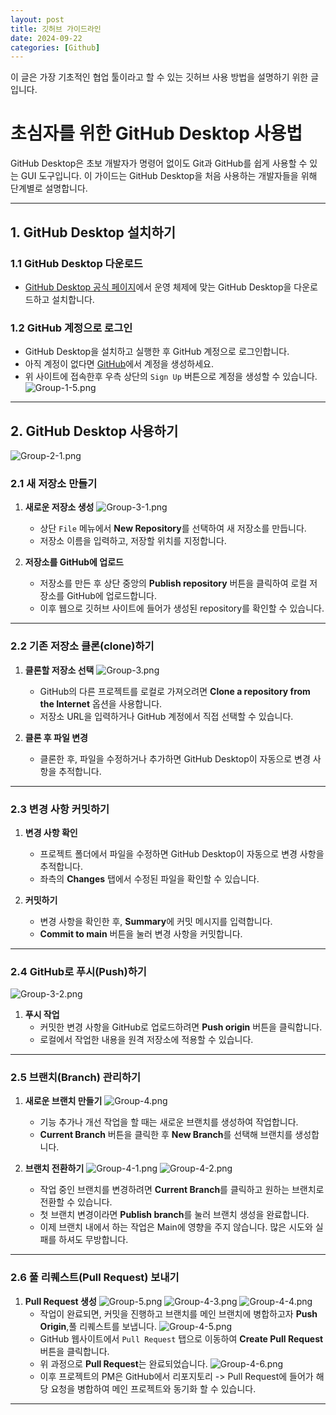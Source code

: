 ```yaml
---
layout: post
title: 깃허브 가이드라인
date: 2024-09-22
categories: [Github]
---
```


이 글은 가장 기초적인 협업 툴이라고 할 수 있는 깃허브 사용 방법을 설명하기 위한 글입니다.

# 초심자를 위한 GitHub Desktop 사용법

GitHub Desktop은 초보 개발자가 명령어 없이도 Git과 GitHub를 쉽게 사용할 수 있는 GUI 도구입니다. 이 가이드는 GitHub Desktop을 처음 사용하는 개발자들을 위해 단계별로 설명합니다.

---

## 1. GitHub Desktop 설치하기

### 1.1 GitHub Desktop 다운로드

- [GitHub Desktop 공식 페이지](https://desktop.github.com/)에서 운영 체제에 맞는 GitHub Desktop을 다운로드하고 설치합니다.

### 1.2 GitHub 계정으로 로그인

- GitHub Desktop을 설치하고 실행한 후 GitHub 계정으로 로그인합니다.
- 아직 계정이 없다면 [GitHub](https://github.com/)에서 계정을 생성하세요.
- 위 사이트에 접속한후 우측 상단의 `Sign Up` 버튼으로 계정을 생성할 수 있습니다.
  ![Group-1-5.png](https://i.postimg.cc/NGzjPtsD/Group-1-5.png)

---

## 2. GitHub Desktop 사용하기

![Group-2-1.png](https://i.postimg.cc/28bm3XpS/Group-2-1.png)

### 2.1 새 저장소 만들기

1. **새로운 저장소 생성**
   ![Group-3-1.png](https://i.postimg.cc/CxpQsc27/Group-3-1.png)

   - 상단 `File` 메뉴에서 **New Repository**를 선택하여 새 저장소를 만듭니다.
   - 저장소 이름을 입력하고, 저장할 위치를 지정합니다.

2. **저장소를 GitHub에 업로드**
   - 저장소를 만든 후 상단 중앙의 **Publish repository** 버튼을 클릭하여 로컬 저장소를 GitHub에 업로드합니다.
   - 이후 웹으로 깃허브 사이트에 들어가 생성된 repository를 확인할 수 있습니다.

---

### 2.2 기존 저장소 클론(clone)하기

1. **클론할 저장소 선택**
   ![Group-3.png](https://i.postimg.cc/X7GR8GYj/Group-3.png)

   - GitHub의 다른 프로젝트를 로컬로 가져오려면 **Clone a repository from the Internet** 옵션을 사용합니다.
   - 저장소 URL을 입력하거나 GitHub 계정에서 직접 선택할 수 있습니다.

2. **클론 후 파일 변경**
   - 클론한 후, 파일을 수정하거나 추가하면 GitHub Desktop이 자동으로 변경 사항을 추적합니다.

---

### 2.3 변경 사항 커밋하기

1. **변경 사항 확인**

   - 프로젝트 폴더에서 파일을 수정하면 GitHub Desktop이 자동으로 변경 사항을 추적합니다.
   - 좌측의 **Changes** 탭에서 수정된 파일을 확인할 수 있습니다.

2. **커밋하기**
   - 변경 사항을 확인한 후, **Summary**에 커밋 메시지를 입력합니다.
   - **Commit to main** 버튼을 눌러 변경 사항을 커밋합니다.

---

### 2.4 GitHub로 푸시(Push)하기

![Group-3-2.png](https://i.postimg.cc/ZYGWjNxj/Group-3-2.png)

1. **푸시 작업**
   - 커밋한 변경 사항을 GitHub로 업로드하려면 **Push origin** 버튼을 클릭합니다.
   - 로컬에서 작업한 내용을 원격 저장소에 적용할 수 있습니다.

---

### 2.5 브랜치(Branch) 관리하기

1. **새로운 브랜치 만들기**
   ![Group-4.png](https://i.postimg.cc/BZMhKq5q/Group-4.png)

   - 기능 추가나 개선 작업을 할 때는 새로운 브랜치를 생성하여 작업합니다.
   - **Current Branch** 버튼을 클릭한 후 **New Branch**를 선택해 브랜치를 생성합니다.

2. **브랜치 전환하기**
   ![Group-4-1.png](https://i.postimg.cc/s2jQ7R4r/Group-4-1.png)
   ![Group-4-2.png](https://i.postimg.cc/HxPS8gRZ/Group-4-2.png)
   - 작업 중인 브랜치를 변경하려면 **Current Branch**를 클릭하고 원하는 브랜치로 전환할 수 있습니다.
   - 첫 브랜치 변경이라면 **Publish branch**를 눌러 브랜치 생성을 완료합니다.
   - 이제 브랜치 내에서 하는 작업은 Main에 영향을 주지 않습니다. 많은 시도와 실패를 하셔도 무방합니다.

---

### 2.6 풀 리퀘스트(Pull Request) 보내기

1. **Pull Request 생성**
   ![Group-5.png](https://i.postimg.cc/CMcZDKvL/Group-5.png)
   ![Group-4-3.png](https://i.postimg.cc/NMHc0pPH/Group-4-3.png)
   ![Group-4-4.png](https://i.postimg.cc/Gpb8Gs1t/Group-4-4.png)
   - 작업이 완료되면, 커밋을 진행하고 브랜치를 메인 브랜치에 병합하고자 **Push Origin**,풀 리퀘스트를 보냅니다.
     ![Group-4-5.png](https://i.postimg.cc/9FzvXxRF/Group-4-5.png)
   - GitHub 웹사이트에서 `Pull Request` 탭으로 이동하여 **Create Pull Request** 버튼을 클릭합니다.
   - 위 과정으로 **Pull Request**는 완료되었습니다.
     ![Group-4-6.png](https://i.postimg.cc/wTc0pLFT/Group-4-6.png)
   - 이후 프로젝트의 PM은 GitHub에서 리포지토리 -> Pull Request에 들어가 해당 요청을 병합하여 메인 프로젝트와 동기화 할 수 있습니다.

---
